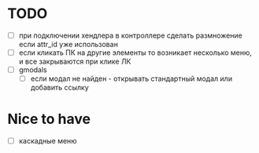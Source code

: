 # TODO

- [ ] при подключении хендлера в контроллере сделать размножение если attr_id уже использован
- [ ] если кликать ПК на другие элементы то возникает несколько меню, и все закрываются при клике ЛК
- [ ] gmodals
  - [ ] если модал не найден - открывать стандартный модал или добавить ссылку

# Nice to have

- [ ] каскадные меню
